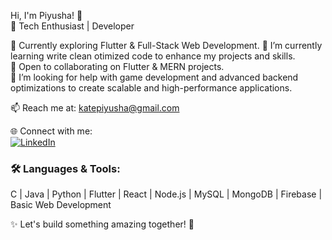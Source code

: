 Hi, I'm Piyusha! 👋  
🚀 Tech Enthusiast | Developer 

🔭 Currently exploring Flutter & Full-Stack Web Development.
🌱 I’m currently learning write clean otimized code to enhance my projects and skills.  
👯 Open to collaborating on Flutter & MERN projects.  
🤝 I’m looking for help with game development and advanced backend optimizations to create scalable and high-performance applications. 

📫 Reach me at: katepiyusha@gmail.com 

🌐 Connect with me:  
<a href="[https://www.linkedin.com/in/yourprofile/](https://www.linkedin.com/in/piyusha-kate-4722342ba/)" target="_blank">
  <img src="https://img.shields.io/badge/LinkedIn-0A66C2?style=for-the-badge&logo=linkedin&logoColor=white" alt="LinkedIn">
</a>

### 🛠️ Languages & Tools:  
C | Java | Python | Flutter | React | Node.js | MySQL | MongoDB | Firebase | Basic Web Development

✨ Let's build something amazing together! 🚀  

